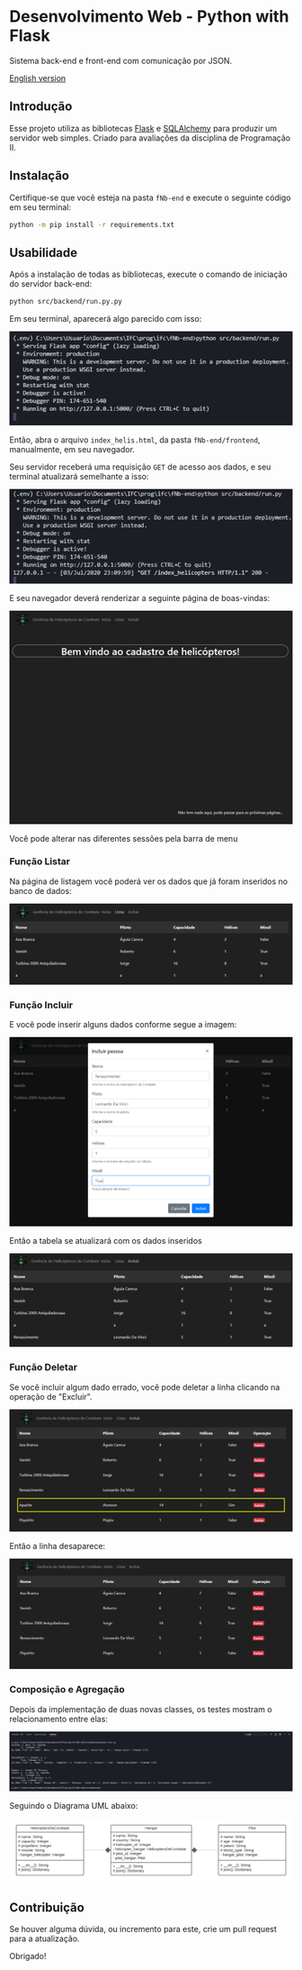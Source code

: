# Desenvolvimento Web - Python with Flask

Sistema back-end e front-end com comunicação por JSON.

[English version](README.md)

## Introdução

Esse projeto utiliza as bibliotecas [Flask](https://flask.palletsprojects.com/en/1.1.x/)
 e [SQLAlchemy](https://www.sqlalchemy.org/) para produzir um servidor web simples.
Criado para avaliações da disciplina de Programação II.

## Instalação

Certifique-se que você esteja na pasta `fNb-end` e execute o seguinte código em seu terminal:

```bash
python -m pip install -r requirements.txt
```

## Usabilidade

Após a instalação de todas as bibliotecas, execute o comando de iniciação do servidor
back-end:

```bash
python src/backend/run.py.py
```
Em seu terminal, aparecerá algo parecido com isso:

![Execução do servidor back-end no terminal](./.github/terminal0.png)

Então, abra o arquivo `index_helis.html`, da pasta `fNb-end/frontend`, manualmente,
em seu navegador.

Seu servidor receberá uma requisição `GET` de acesso aos dados, e seu terminal atualizará
semelhante a isso:

![Terminal com uma requisição GET](./.github/terminal01.png)

E seu navegador deverá renderizar a seguinte página de boas-vindas:

![Navegador com uma página de boas-vindas](./.github/browser1.png)

Você pode alterar nas diferentes sessões pela barra de menu

### Função Listar

Na página de listagem você poderá ver os dados que já foram inseridos no banco de dados:

![Tabela renderizando os dados do arquivo de banco de dados](./.github/browser2.png)

### Função Incluir

E você pode inserir alguns dados conforme segue a imagem:

![Navegador renderizando um formulário com dados necessários para serem inseridos no banco de dados](./.github/browser3.png)

Então a tabela se atualizará com os dados inseridos

![Tabela renderizando os dados incluídos no banco de dados](./.github/browser4.png)

### Função Deletar

Se você incluir algum dado errado, você pode deletar a linha clicando na operação de "Excluir".

![Tabela renderizando os dados do arquivo de banco de dados com uma linha marcada](./.github/browser5.png)

Então a linha desaparece:

![Tabela renderizando os dados incluídos no banco de dados](./.github/browser6.png)

### Composição e Agregação

Depois da implementação de duas novas classes, os testes mostram o relacionamento entre elas:

![Terminal renderizando dados salvos no back-end](./.github/terminal02.png)

Seguindo o Diagrama UML abaixo:

![Diagrama UML](./.github/diagrama_UML.png)

## Contribuição

Se houver alguma dúvida, ou incremento para este, crie um pull request para a
atualização.

Obrigado!
